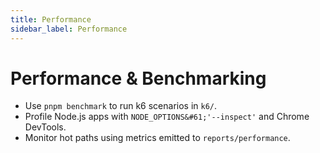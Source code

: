 ```yaml
---
title: Performance
sidebar_label: Performance
---
```


# Performance & Benchmarking

- Use `pnpm benchmark` to run k6 scenarios in `k6/`.
- Profile Node.js apps with `NODE_OPTIONS&#61;'--inspect'` and Chrome DevTools.
- Monitor hot paths using metrics emitted to `reports/performance`.
